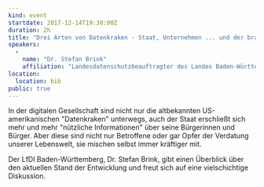 ```yaml
---
kind: event
startdate: 2017-12-14T19:30:00Z
duration: 2h
title: "Drei Arten von Datenkraken - Staat, Unternehmen ... und der brave Bürger"
speakers:
  -
    name: "Dr. Stefan Brink"
    affiliation: "Landesdatenschutzbeauftragter des Landes Baden-Württemberg"
location:
  location: bib
public: true
---
```

In der digitalen Gesellschaft sind nicht nur die altbekannten US-amerikanischen "Datenkraken" unterwegs, auch der Staat erschließt sich mehr und mehr "nützliche Informationen" über seine Bürgerinnen und Bürger. Aber diese sind nicht nur Betroffene oder gar Opfer der Verdatung unserer Lebenswelt, sie mischen selbst immer kräftiger mit.

Der LfDI Baden-Württemberg, Dr. Stefan Brink, gibt einen Überblick über den aktuellen Stand der Entwicklung und freut sich auf eine vielschichtige Diskussion.

